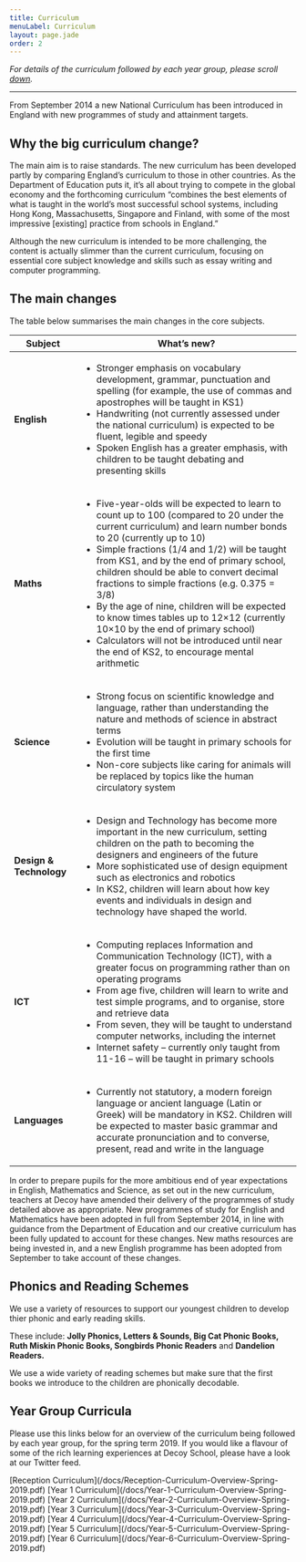 ```yaml
---
title: Curriculum
menuLabel: Curriculum
layout: page.jade
order: 2
---
```


*For details of the curriculum followed by each year group, please scroll [down](#down).*
___
From September 2014 a new National Curriculum has been introduced in England with new programmes of study and attainment targets.

## Why the big curriculum change?

The main aim is to raise standards. The new curriculum has been developed partly by comparing England’s curriculum to those in other countries. As the Department of Education puts it, it’s all about trying to compete in the global economy and the forthcoming curriculum “combines the best elements of what is taught in the world’s most successful school systems, including Hong Kong, Massachusetts, Singapore and Finland, with some of the most impressive [existing] practice from schools in England.”

Although the new curriculum is intended to be more challenging, the content is actually slimmer than the current curriculum, focusing on essential core subject knowledge and skills such as essay writing and computer programming.

## The main changes

The table below summarises the main changes in the core subjects.

| **Subject** |	**What’s new?** |
|-------------|-----------------|
| **English** | <ul><li>Stronger emphasis on vocabulary development, grammar, punctuation and spelling (for example, the use of commas and apostrophes will be taught in KS1)</li><li>Handwriting (not currently assessed under the national curriculum) is expected to be fluent, legible and speedy</li><li>Spoken English has a greater emphasis, with children to be taught debating and presenting skills</li></ul>|
| **Maths**	|<ul><li>Five-year-olds will be expected to learn to count up to 100 (compared to 20 under the current curriculum) and learn number bonds to 20 (currently up to 10)</li><li>Simple fractions (1/4 and 1/2) will be taught from KS1, and by the end of primary school, children should be able to convert decimal fractions to simple fractions (e.g. 0.375 = 3/8)</li><li>By the age of nine, children will be expected to know times tables up to 12×12 (currently 10×10 by the end of primary school)</li><li>Calculators will not be introduced until near the end of KS2, to encourage mental arithmetic</li></ul>|
| **Science** |<ul><li>Strong focus on scientific knowledge and language, rather than understanding the nature and methods of science in abstract terms</li><li>Evolution will be taught in primary schools for the first time</li><li>Non-core subjects like caring for animals will be replaced by topics like the human circulatory system</li></ul>|
| **Design & Technology** |<ul><li>Design and Technology has become more important in the new curriculum, setting children on the path to becoming the designers and engineers of the future</li><li>More sophisticated use of design equipment such as electronics and robotics</li><li>In KS2, children will learn about how key events and individuals in design and technology have shaped the world.</li></ul>|
| **ICT** |<ul><li>Computing replaces Information and Communication Technology (ICT), with a greater focus on programming rather than on operating programs</li><li>From age five, children will learn to write and test simple programs, and to organise, store and retrieve data</li><li>From seven, they will be taught to understand computer networks, including the internet</li><li>Internet safety – currently only taught from 11-16 – will be taught in primary schools</li></ul>|
| **Languages**	|<ul><li>Currently not statutory, a modern foreign language or ancient language (Latin or Greek) will be mandatory in KS2. Children will be expected to master basic grammar and accurate pronunciation and to converse, present, read and write in the language</li></ul>|

In order to prepare pupils for the more ambitious end of year expectations in English, Mathematics and Science, as set out in the new curriculum, teachers at Decoy have amended their delivery of the programmes of study detailed above as appropriate. New programmes of study for English and Mathematics have been adopted in full from September 2014, in line with guidance from the Department of Education and our creative curriculum has been fully updated to account for these changes. New maths resources are being invested in, and a new English programme has been adopted from September to take account of these changes.

## Phonics and Reading Schemes

We use a variety of resources to support our youngest children to develop thier phonic and early reading skills.

These include:
**Jolly Phonics, Letters & Sounds, Big Cat Phonic Books, Ruth Miskin Phonic Books, Songbirds Phonic Readers** and **Dandelion Readers.**

We use a wide variety of reading schemes but make sure that the first books we introduce to the children are phonically decodable.


## <a name="down"></a>Year Group Curricula

Please use this links below for an overview of the curriculum being followed by each year group, for the spring term 2019. If you would like a flavour of some of the rich learning experiences at Decoy School, please have a look at our Twitter feed.

<div class="cf infoButtons">
	[Reception Curriculum](/docs/Reception-Curriculum-Overview-Spring-2019.pdf)
	[Year 1 Curriculum](/docs/Year-1-Curriculum-Overview-Spring-2019.pdf)
	[Year 2 Curriculum](/docs/Year-2-Curriculum-Overview-Spring-2019.pdf)
	[Year 3 Curriculum](/docs/Year-3-Curriculum-Overview-Spring-2019.pdf)
	[Year 4 Curriculum](/docs/Year-4-Curriculum-Overview-Spring-2019.pdf)
	[Year 5 Curriculum](/docs/Year-5-Curriculum-Overview-Spring-2019.pdf)
	[Year 6 Curriculum](/docs/Year-6-Curriculum-Overview-Spring-2019.pdf)
</div>
